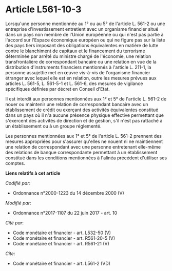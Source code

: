 # Article L561-10-3

Lorsqu'une personne mentionnée au 1° ou au 5° de l'article L. 561-2 ou une entreprise d'investissement entretient avec un
organisme financier situé dans un pays non membre de l'Union européenne ou qui n'est pas partie à l'accord sur l'Espace
économique européen ou qui ne figure pas sur la liste des pays tiers imposant des obligations équivalentes en matière de
lutte contre le blanchiment de capitaux et le financement du terrorisme déterminée par arrêté du ministre chargé de
l'économie, une relation transfrontalière de correspondant bancaire ou une relation en vue de la distribution d'instruments
financiers mentionnés à l'article L. 211-1, la personne assujettie met en œuvre vis-à-vis de l'organisme financier étranger
avec lequel elle est en relation, outre les mesures prévues aux articles L. 561-5, L. 561-5-1 et L. 561-6, des mesures de
vigilance spécifiques définies par décret en Conseil d'Etat.

Il est interdit aux personnes mentionnées aux 1° et 5° de l'article L. 561-2 de nouer ou maintenir une relation de
correspondant bancaire avec un établissement de crédit ou exerçant des activités équivalentes constitué dans un pays où il
n'a aucune présence physique effective permettant que s'exercent des activités de direction et de gestion, s'il n'est pas
rattaché à un établissement ou à un groupe réglementé.

Les personnes mentionnées aux 1° et 5° de l'article L. 561-2 prennent des mesures appropriées pour s'assurer qu'elles ne
nouent ni ne maintiennent une relation de correspondant avec une personne entretenant elle-même des relations de banque
correspondante permettant à un établissement constitué dans les conditions mentionnées à l'alinéa précédent d'utiliser ses
comptes.

**Liens relatifs à cet article**

_Codifié par_:

  - Ordonnance n°2000-1223 du 14 décembre 2000 (V)

_Modifié par_:

  - Ordonnance n°2017-1107 du 22 juin 2017 - art. 10

_Cité par_:

  - Code monétaire et financier - art. L532-50 (V)
  - Code monétaire et financier - art. R561-20-5 (V)
  - Code monétaire et financier - art. R561-21 (V)

_Cite_:

  - Code monétaire et financier - art. L561-2 (VD)

